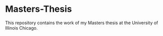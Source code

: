 # Masters-Thesis
This repository contains the work of my Masters thesis at the University of Illinois Chicago.

